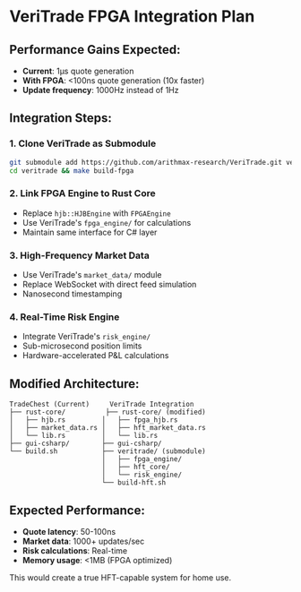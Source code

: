 # VeriTrade FPGA Integration Plan

## Performance Gains Expected:
- **Current**: 1μs quote generation
- **With FPGA**: <100ns quote generation (10x faster)
- **Update frequency**: 1000Hz instead of 1Hz

## Integration Steps:

### 1. Clone VeriTrade as Submodule
```bash
git submodule add https://github.com/arithmax-research/VeriTrade.git veritrade
cd veritrade && make build-fpga
```

### 2. Link FPGA Engine to Rust Core
- Replace `hjb::HJBEngine` with `FPGAEngine`
- Use VeriTrade's `fpga_engine/` for calculations
- Maintain same interface for C# layer

### 3. High-Frequency Market Data
- Use VeriTrade's `market_data/` module
- Replace WebSocket with direct feed simulation
- Nanosecond timestamping

### 4. Real-Time Risk Engine
- Integrate VeriTrade's `risk_engine/`
- Sub-microsecond position limits
- Hardware-accelerated P&L calculations

## Modified Architecture:
```
TradeChest (Current)     VeriTrade Integration
├── rust-core/          ├── rust-core/ (modified)
│   ├── hjb.rs         │   ├── fpga_hjb.rs
│   ├── market_data.rs │   ├── hft_market_data.rs
│   └── lib.rs         │   └── lib.rs
├── gui-csharp/        ├── gui-csharp/
└── build.sh           ├── veritrade/ (submodule)
                       │   ├── fpga_engine/
                       │   ├── hft_core/
                       │   └── risk_engine/
                       └── build-hft.sh
```

## Expected Performance:
- **Quote latency**: 50-100ns
- **Market data**: 1000+ updates/sec
- **Risk calculations**: Real-time
- **Memory usage**: <1MB (FPGA optimized)

This would create a true HFT-capable system for home use.